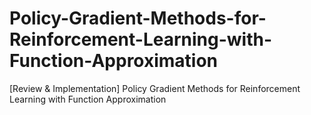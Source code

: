 # Policy-Gradient-Methods-for-Reinforcement-Learning-with-Function-Approximation
[Review & Implementation] Policy Gradient Methods for Reinforcement Learning with Function Approximation
